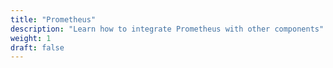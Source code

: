 ```yaml
---
title: "Prometheus"
description: "Learn how to integrate Prometheus with other components"
weight: 1
draft: false
---
```

